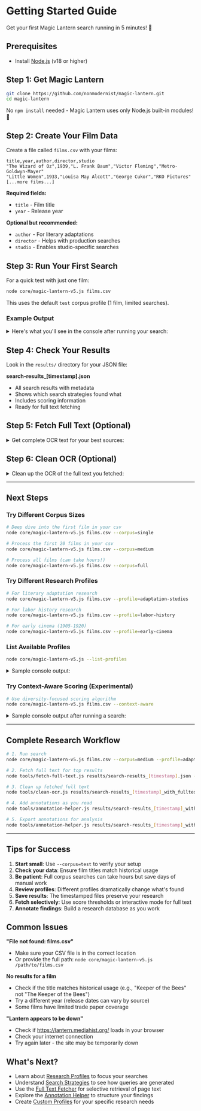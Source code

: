 # Getting Started Guide

Get your first Magic Lantern search running in 5 minutes! 🚀

## Prerequisites

- Install [Node.js](https://nodejs.org/en) (v18 or higher)

## Step 1: Get Magic Lantern

```bash
git clone https://github.com/nonmodernist/magic-lantern.git
cd magic-lantern
```

No `npm install` needed - Magic Lantern uses only Node.js built-in modules! 🎉

## Step 2: Create Your Film Data

Create a file called `films.csv` with your films:

```csv
title,year,author,director,studio
"The Wizard of Oz",1939,"L. Frank Baum","Victor Fleming","Metro-Goldwyn-Mayer"
"Little Women",1933,"Louisa May Alcott","George Cukor","RKO Pictures"
[...more films...]
```

**Required fields:**
- `title` - Film title
- `year` - Release year

**Optional but recommended:**
- `author` - For literary adaptations
- `director` - Helps with production searches
- `studio` - Enables studio-specific searches

## Step 3: Run Your First Search

For a quick test with just one film:

```bash
node core/magic-lantern-v5.js films.csv
```

This uses the default `test` corpus profile (1 film, limited searches).

### Example Output

<details><summary>Here's what you'll see in the console after running your search:</summary>

```
✨ MAGIC LANTERN v5.1.0

📚 Research Profile: Default
   Standard Magic Lantern configuration
📊 Corpus Profile: test

🏮 Checking Lantern availability...
✅ Lantern is available!

🎬 Loading films from: films.csv
✨ Found 2 films to research!

🎬 Processing 1 films...

======================================================================
🎭 COMPREHENSIVE SEARCH: The Wizard of Oz (1939)
======================================================================

🎯 Generating search strategies for: The Wizard of Oz
✨ Generated 25 unique search strategies!

🔍 Beginning searches...

🔍 [HIGH] Exact title match
   Weight: 1.0 | Type: exact_title
   Keywords: "The Wizard of Oz"
   ✅ Found 523 results!

🔍 [HIGH] Title without "The"
   Weight: 1.0 | Type: title_no_article
   Keywords: "Wizard of Oz"
   ✅ Found 489 results!

[... more searches ...]

📊 Scoring and ranking results...

🏆 Top 5 scored results:
1. [Score: 95.5] variety
   Position: 1 (100) × Publication: 1.0
2. [Score: 90.0] motion picture herald
   Position: 2 (95) × Publication: 1.0
```

</details>

## Step 4: Check Your Results

Look in the `results/` directory for your JSON file:

**search-results_[timestamp].json**
- All search results with metadata
- Shows which search strategies found what
- Includes scoring information
- Ready for full text fetching


## Step 5: Fetch Full Text (Optional)

<details><summary>Get complete OCR text for your best sources:</summary>

```bash
# Fetch top 20 results
node tools/fetch-full-text.js results/search-results_[timestamp].json --top=20

# Or use interactive mode to choose specific sources
node tools/fetch-full-text.js results/search-results_[timestamp].json --interactive
```

</details>

## Step 6: Clean OCR (Optional)

<details><summary>Clean up the OCR of the full text you fetched:</summary>

```bash
# Remove extra spaces and common OCR errors
node tools/clean-ocr.js results/search-results_[timestamp]_with_fulltext_[timestamp].json
```

</details>

---

## Next Steps

### Try Different Corpus Sizes

```bash
# Deep dive into the first film in your csv
node core/magic-lantern-v5.js films.csv --corpus=single

# Process the first 20 films in your csv
node core/magic-lantern-v5.js films.csv --corpus=medium

# Process all films (can take hours!)
node core/magic-lantern-v5.js films.csv --corpus=full
```

### Try Different Research Profiles

```bash
# For literary adaptation research
node core/magic-lantern-v5.js films.csv --profile=adaptation-studies

# For labor history research
node core/magic-lantern-v5.js films.csv --profile=labor-history

# For early cinema (1905-1920)
node core/magic-lantern-v5.js films.csv --profile=early-cinema
```

### List Available Profiles

```bash
node core/magic-lantern-v5.js --list-profiles
```

<details><summary>Sample console output:</summary>

```bash
🔎 Available Research Profiles:

  adaptation-studies:
    Emphasizes author attribution and source materials

  default:
    Standard Magic Lantern configuration

[...more profiles...]
```

</details>


### Try Context-Aware Scoring (Experimental)

```bash
# Use diversity-focused scoring algorithm
node core/magic-lantern-v5.js films.csv --context-aware
```

<details><summary>Sample console output after running a search:</summary>
   
```bash
🔬 Using context-aware scoring algorithm...
📊 Context-aware scoring with limited excerpt data...

🏆 Top 5 results (Context-Aware Scoring):
1. [71.3] motion picture daily via title_review
   Credibility: 50 | Precision: 55 | Diversity: 100 | Relevance: 100
2. [68.5] photoplay via title_review
   Credibility: 50 | Precision: 55 | Diversity: 90 | Relevance: 99
3. [66.1] harrisons reports via title_review
   Credibility: 50 | Precision: 55 | Diversity: 81 | Relevance: 97
4. [63.8] hollywood filmograph via title_review
   Credibility: 50 | Precision: 55 | Diversity: 73 | Relevance: 96
5. [61.8] the motion picture and the family via title_review
   Credibility: 50 | Precision: 55 | Diversity: 66 | Relevance: 94

📈 Top 10 Diversity: 9 publications, 4 search strategies
```

</details>

---

## Complete Research Workflow

```bash
# 1. Run search
node core/magic-lantern-v5.js films.csv --corpus=medium --profile=adaptation-studies

# 2. Fetch full text for top results
node tools/fetch-full-text.js results/search-results_[timestamp].json --top=100

# 3. Clean up fetched full text
node tools/clean-ocr.js results/search-results_[timestamp]_with_fulltext_[timestamp].json

# 4. Add annotations as you read
node tools/annotation-helper.js results/search-results_[timestamp]_with_fulltext_[timestamp]_cleaned.json --interactive

# 5. Export annotations for analysis
node tools/annotation-helper.js results/search-results_[timestamp]_with_fulltext_[timestamp]_cleaned.json --export findings.csv
```

---

## Tips for Success

1. **Start small**: Use `--corpus=test` to verify your setup
2. **Check your data**: Ensure film titles match historical usage
3. **Be patient**: Full corpus searches can take hours but save days of manual work
4. **Review profiles**: Different profiles dramatically change what's found
5. **Save results**: The timestamped files preserve your research
6. **Fetch selectively**: Use score thresholds or interactive mode for full text
7. **Annotate findings**: Build a research database as you work

## Common Issues

**"File not found: films.csv"**
- Make sure your CSV file is in the correct location
- Or provide the full path: `node core/magic-lantern-v5.js /path/to/films.csv`

**No results for a film**
- Check if the title matches historical usage (e.g., "Keeper of the Bees" not "The Keeper of the Bees")
- Try a different year (release dates can vary by source)
- Some films have limited trade paper coverage

**"Lantern appears to be down"**
- Check if https://lantern.mediahist.org/ loads in your browser
- Check your internet connection
- Try again later - the site may be temporarily down

## What's Next?

- Learn about [Research Profiles](./RESEARCH-PROFILES.md) to focus your searches
- Understand [Search Strategies](./SEARCH-STRATEGIES.md) to see how queries are generated
- Use the [Full Text Fetcher](./tools/fetch-full-text.md) for selective retrieval of page text
- Explore the [Annotation Helper](./tools/annotation-helper.md) to structure your findings
- Create [Custom Profiles](./CUSTOM-PROFILES.md) for your specific research needs
